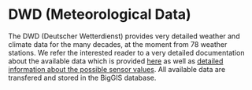 # DWD (Meteorological Data)

The DWD (Deutscher Wetterdienst) provides very detailed weather and climate data for the many decades, at the moment from 78 weather stations. We refer the interested reader to a very detailed documentation about the available data which is provided [here](https://www.dwd.de/DE/leistungen/klimadatendeutschland/klimadatendeutschland.html) as well as [detailed information about the possible sensor values](https://www.dwd.de/DE/leistungen/klimadatendeutschland/beschreibung_tagesmonatswerte.html?nn=16102&lsbId=343278). All available data are transfered and stored in the BigGIS database. 
